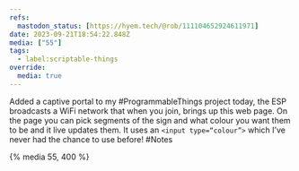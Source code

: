 ```yaml
---
refs:
  mastodon_status: [https://hyem.tech/@rob/111104652924611971]
date: 2023-09-21T18:54:22.848Z
media: ["55"]
tags:
  - label:scriptable-things
override:
  media: true
---
```


Added a captive portal to my #ProgrammableThings project today, the ESP broadcasts a WiFi network that when you join, brings up this web page. On the page you can pick segments of the sign and what colour you want them to be and it live updates them. It uses an `<input type=“colour”>` which I’ve never had the chance to use before! #Notes

{% media 55, 400 %}
